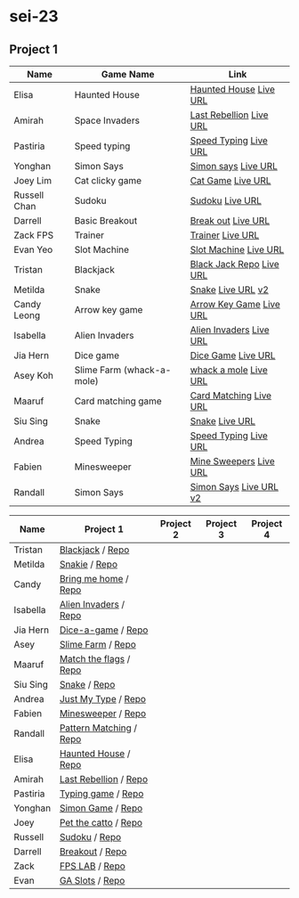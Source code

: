 # sei-23


## Project 1
| Name | Game Name | Link|
|------|------|------|
|Elisa	|Haunted House | [Haunted House](https://github.com/elisaes/sei23-project1-haunted-house) [Live URL](https://elisaes.github.io)
|Amirah	| Space Invaders |[Last Rebellion]() [Live URL](https://amirahsham01.github.io/proj1-last-rebellion/)|
|Pastiria	|Speed typing | [Speed Typing](https://github.com/cocotums/pasti-typinggame)	[Live URL](https://cocotums.github.io/pasti-typinggame/)|
|Yonghan	|Simon Says| [Simon says](https://github.com/yh-sg/sei-23-proj1)	[Live URL](https://yh-sg.github.io/) |
|Joey Lim	|Cat clicky game| [Cat Game](https://github.com/joeyqlim/pet-the-catto)	[Live URL](https://joeyqlim.github.io/pet-the-catto/)|
|Russell Chan	|Sudoku|[Sudoku](https://github.com/russellcxl/project-1-sei23)	[Live URL](https://russellcxl.github.io/project-1-sei23/)|
|Darrell	|Basic Breakout| [Break out](https://github.com/zeniethlily/SEI23-Project-1-Darrell)	[Live URL](https://zeniethlily.github.io/SEI23-Project-1-Darrell)|
|Zack	FPS |Trainer| [Trainer](https://github.com/zackSolidd/sei-ga-proj-1)	[Live URL](https://zacksolidd.github.io/sei-ga-proj-1/)|
|Evan Yeo	|Slot Machine|[Slot Machine](https://github.com/Evan-Yeo/Evan-P1-GA-slots)	[Live URL](https://evan-yeo.github.io/Evan-P1-GA-slots/)|
|Tristan	|Blackjack| [Black Jack Repo](https://github.com/tristan-calleja/sei23-project1-blackjack)	[Live URL](https://tristan-calleja.github.io/sei23-project1-blackjack/)|
|Metilda	|Snake| [Snake](https://github.com/metildachee/snakie#snakie)	[Live URL](https://metildachee.github.io/snakie) [v2](https://snakie.herokuapp.com/)|
|Candy Leong | Arrow key game| [Arrow Key Game](https://github.com/mrsweet5/arrowkeygame)	[Live URL](https://mrsweet5.github.io/arrowkeygame/)|
|Isabella	|Alien Invaders|[Alien Invaders](https://github.com/izzycsy/proj1-alienInvaders)	[Live URL](https://izzycsy.github.io/proj1-alienInvaders/)|
|Jia Hern	|Dice game| [Dice Game](https://github.com/jia-hern/dice-a-game)	[Live URL](https://jia-hern.github.io/dice-a-game/)|
|Asey Koh	|Slime Farm (whack-a-mole)| [whack a mole](https://github.com/akjw/Slime-Farm)	[Live URL](https://akjw.github.io/Slime-Farm)|
|Maaruf	|Card matching game|[Card Matching](https://github.com/Maaruf199/sei23-proj1)	[Live URL](https://maaruf199.github.io/sei23-proj1/)|
|Siu Sing	|Snake| [Snake](https://github.com/siu-sing/snake)	[Live URL](https://siu-sing.github.io/snake/)|
|Andrea	|Speed Typing| [Speed Typing](https://github.com/andicodetrf/ProjectOne_JustMyType)	[Live URL](https://andicodetrf.github.io/ProjectOne_JustMyType/)|
|Fabien	|Minesweeper| [Mine Sweepers](https://github.com/fabienlimzk/sei23-project-one-minesweeper)	[Live URL](https://fabienlimzk.github.io/sei23-project-one-minesweeper/)|
|Randall|	Simon Says| [Simon Says](https://github.com/randallalala/Pattern-Matching)	[Live URL](https://randallalala.github.io/Pattern-Matching/) [v2](https://randallalala.github.io/Pattern-Matching-v2/)|





| Name | Project 1 | Project 2 | Project 3 | Project 4 |
| ---- | --------- |---------- | --------- | --------- |
|Tristan|[Blackjack](https://tristan-calleja.github.io/sei23-project1-blackjack/) / [Repo](https://github.com/tristan-calleja/sei23-project1-blackjack)||||
|Metilda|[Snakie](https://metildachee.github.io/snakie) / [Repo](https://github.com/metildachee/snakie#snakie )||||
|Candy|[Bring me home](https://mrsweet5.github.io/arrowkeygame/) / [Repo](https://github.com/mrsweet5/arrowkeygame)||||
|Isabella|[Alien Invaders](https://izzycsy.github.io/proj1-alienInvaders/) / [Repo](https://github.com/izzycsy/proj1-alienInvaders)||||
|Jia Hern|[Dice-a-game](https://jia-hern.github.io/dice-a-game/) / [Repo](https://github.com/jia-hern/dice-a-game)||||
|Asey|[Slime Farm](https://akjw.github.io/Slime-Farm/) / [Repo](https://github.com/akjw/Slime-Farm)||||
|Maaruf|[Match the flags](https://maaruf199.github.io/sei23-proj1/) / [Repo](https://github.com/Maaruf199/sei23-proj1)||||
|Siu Sing|[Snake](https://siu-sing.github.io/snake/) / [Repo](https://github.com/siu-sing/snake)||||
|Andrea|[Just My Type](https://andicodetrf.github.io/ProjectOne_JustMyType/) / [Repo](https://github.com/andicodetrf/ProjectOne_JustMyType)||||
|Fabien|[Minesweeper](https://fabienlimzk.github.io/sei23-project-one-minesweeper/) / [Repo](https://github.com/fabienlimzk/sei23-project-one-minesweeper)||||
|Randall|[Pattern Matching](https://randallalala.github.io/Pattern-Matching/) / [Repo](https://github.com/randallalala/Pattern-Matching)||||
|Elisa|[Haunted House](http://elisaes.github.io/) / [Repo](https://github.com/elisaes/sei23-project1-haunted-house)||||
|Amirah|[Last Rebellion](https://amirahsham01.github.io/proj1-last-rebellion/) / [Repo](https://github.com/amirahsham01/proj1-last-rebellion)||||
|Pastiria|[Typing game](https://cocotums.github.io/pasti-typinggame/) / [Repo](https://github.com/cocotums/pasti-typinggame)||||
|Yonghan|[Simon Game](https://yh-sg.github.io/) / [Repo](https://github.com/yh-sg/sei-23-proj1)||||
|Joey|[Pet the catto](https://joeyqlim.github.io/pet-the-catto/) / [Repo](https://github.com/joeyqlim/pet-the-catto)||||
|Russell|[Sudoku](https://russellcxl.github.io/project-1-sei23/) / [Repo](https://github.com/russellcxl/project-1-sei23)||||
|Darrell|[Breakout](https://zeniethlily.github.io/SEI23-Project-1-Darrell) / [Repo](https://github.com/zeniethlily/SEI23-Project-1-Darrell)||||
|Zack|[FPS LAB](https://zacksolidd.github.io/sei-ga-proj-1/) / [Repo](https://github.com/zackSolidd/sei-ga-proj-1)||||
|Evan|[GA Slots](https://evan-yeo.github.io/Evan-P1-GA-slots/) / [Repo](https://github.com/Evan-Yeo/Evan-P1-GA-slots)||||
